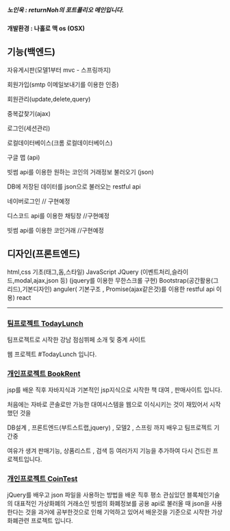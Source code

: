 
##### 노인욱 : returnNoh의 포트폴리오 메인입니다. 
#### 개발환경 : 나홀로 맥 os (OSX)

## 기능(백엔드)
자유게시판(모델1부터 mvc - 스프링까지)

회원가입(smtp 이메일보내기를 이용한 인증)

회원관리(update,delete,query)

중복값찾기(ajax)

로그인(세션관리)

로컬데이터베이스(크롬 로컬데이터베이스)

구글 맵 (api)

빗썸 api를 이용한 원하는 코인의 거래정보 불러오기 (json)

DB에 저장된 데이터를 json으로 불러오는 restful api 

네이버로그인 // 구현예정

디스코드 api를 이용한 채팅창 //구현예정

빗썸 api를 이용한 코인거래 //구현예정

## 디자인(프론트엔드)

html,css 기초(태그,돔,스타일)
JavaScript
JQuery (이벤트처리,슬라이드,modal,ajax,json 등) (jquery를 이용한 무한스크롤 구현)
Bootstrap(공간활용(그리드),기본디자인)
anguler( 기본구조 , Promise(ajax같은것)를 이용한 restful api 이용)
react

<hr/>



### [팀프로젝트 TodayLunch](https://github.com/returnNoh/TodayLunch)

팀프로젝트로 시작한 강남 점심뷔페 소개 및 중계 사이트

웹 프로젝트 #TodayLunch 입니다.
          


### [개인프로젝트 BookRent](https://github.com/returnNoh/BooksRent)

jsp를 배운 직후 자바지식과 기본적인 jsp지식으로 시작한 책 대여 , 판매사이트 입니다.

처음에는 자바로 콘솔로만 가능한 대여시스템을 웹으로 이식시키는 것이 재밌어서 시작했던 것을 

DB설계 , 프론트엔드(부트스트랩,jquery) , 모델2 , 스프링 까지 배우고 팀프로젝트 기간중 

여유가 생겨 판매기능, 상품리스트 , 검색 등 여러가지 기능을 추가하여 다시 건드린 프로젝트입니다.



### [개인프로젝트 CoinTest](https://github.com/returnNoh/cointest)

jQuery를 배우고  json 파일을 사용하는 방법을 배운 직후
평소 관심있던 블록체인기술의 대표적인 가상화폐의 거래소인 빗썸의 화폐정보를 공용 api로 불러올 때
json을 사용한다는 것을 과거에 공부한것으로 인해 기억하고 있어서 
배운것을 기준으로 시작한 가상화폐관련 프로젝트 입니다.



